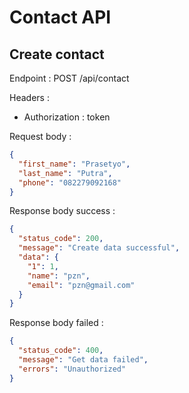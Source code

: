 # Contact API

## Create contact

Endpoint : POST /api/contact

Headers :

- Authorization : token

Request body :

```json
{
  "first_name": "Prasetyo",
  "last_name": "Putra",
  "phone": "082279092168"
}
```

Response body success :

```json
{
  "status_code": 200,
  "message": "Create data successful",
  "data": {
    "1": 1,
    "name": "pzn",
    "email": "pzn@gmail.com"
  }
}
```

Response body failed :

```json
{
  "status_code": 400,
  "message": "Get data failed",
  "errors": "Unauthorized"
}
```
